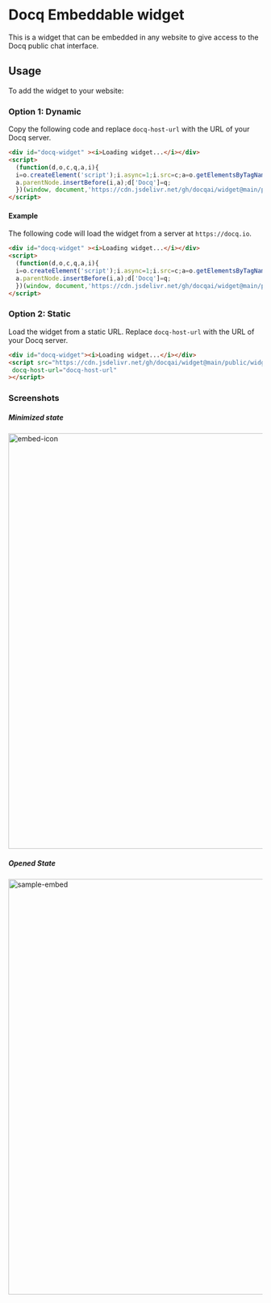 # Docq Embeddable widget

This is a widget that can be embedded in any website to give access to the Docq public chat interface.

## Usage
To add the widget to your website:

### Option 1: Dynamic

Copy the following code and replace `docq-host-url` with the URL of your Docq server.

```html
<div id="docq-widget" ><i>Loading widget...</i></div>
<script>
  (function(d,o,c,q,a,i){
  i=o.createElement('script');i.async=1;i.src=c;a=o.getElementsByTagName('script')[0];
  a.parentNode.insertBefore(i,a);d['Docq']=q;
  })(window, document,'https://cdn.jsdelivr.net/gh/docqai/widget@main/public/widget.js', 'docq-host-url')
</script>
```

#### Example
The following code will load the widget from  a server at `https://docq.io`.

```html
<div id="docq-widget" ><i>Loading widget...</i></div>
<script>
  (function(d,o,c,q,a,i){
  i=o.createElement('script');i.async=1;i.src=c;a=o.getElementsByTagName('script')[0];
  a.parentNode.insertBefore(i,a);d['Docq']=q;
  })(window, document,'https://cdn.jsdelivr.net/gh/docqai/widget@main/public/widget.js', 'https://docq.io')
</script>
```

### Option 2: Static
Load the widget from a static URL. Replace `docq-host-url` with the URL of your Docq server.
```html
<div id="docq-widget"><i>Loading widget...</i></div>
<script src="https://cdn.jsdelivr.net/gh/docqai/widget@main/public/widget.js"
 docq-host-url="docq-host-url"
></script>
```


### Screenshots

##### Minimized state

<img width="824" alt="embed-icon" src="https://github.com/docqai/widget/assets/64925863/195bde7a-4ff2-41bc-8687-4aa551172829">

##### Opened State

<img width="824" alt="sample-embed" src="https://github.com/docqai/widget/assets/64925863/8e5efe47-c5ca-4e46-81a7-36fe1e8d78e5">


